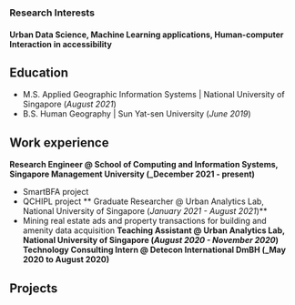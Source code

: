 ### Research Interests

#### Urban Data Science, Machine Learning applications, Human-computer Interaction in accessibility

## Education							       		
- M.S.  Applied Geographic Information Systems	| National University of Singapore (_August 2021_)	 			        		
- B.S.  Human Geography | Sun Yat-sen University (_June 2019_)
  
## Work experience 
**Research Engineer @ School of Computing and Information Systems, Singapore Management University (_December 2021 - present)**
- SmartBFA project
- QCHIPL project
** Graduate Researcher @ Urban Analytics Lab, National University of Singapore (_January 2021 - August 2021_)**
- Mining real estate ads and property transactions for building and amenity data acquisition
**Teaching Assistant @ Urban Analytics Lab, National University of Singapore (_August 2020 - November 2020_)**
**Technology Consulting Intern @ Detecon International DmBH (_May 2020 to August 2020)**
  
## Projects
